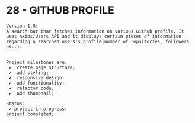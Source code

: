 # 28 - GITHUB PROFILE

    Version 1.0:
    A search bar that fetches information on various Github profile. It uses Axios/Users API and it displays certain pieces of information regarding a searched users's profile(number of repsitories, followers etc.).


    Project milestones are:
     ✔  create page structure;
     ✔  add styling;
     ✔  responsive design;
     ✔  add functionality;
     ✔  refactor code;
     ✔  add thumbnail;

    Status:
     ✔ project in progress;
    project completed;
